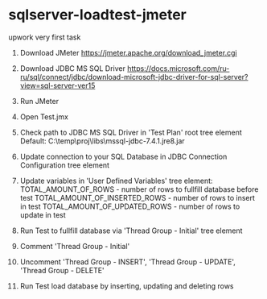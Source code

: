 # sqlserver-loadtest-jmeter
upwork very first task

1. Download JMeter
https://jmeter.apache.org/download_jmeter.cgi

2. Download JDBC MS SQL Driver
https://docs.microsoft.com/ru-ru/sql/connect/jdbc/download-microsoft-jdbc-driver-for-sql-server?view=sql-server-ver15

3. Run JMeter 

4. Open Test.jmx

5. Check path to JDBC MS SQL Driver in 'Test Plan' root tree element
Default: C:\temp\proj\libs\mssql-jdbc-7.4.1.jre8.jar

6. Update connection to your SQL Database in JDBC Connection Configuration tree element

7. Update variables in 'User Defined Variables' tree element:
TOTAL_AMOUNT_OF_ROWS - number of rows to fullfill database before test
TOTAL_AMOUNT_OF_INSERTED_ROWS - number of rows to insert in test
TOTAL_AMOUNT_OF_UPDATED_ROWS - number of rows to update in test

8. Run Test to fullfill database via 'Thread Group - Initial' tree element

9. Comment 'Thread Group - Initial'

10. Uncomment 'Thread Group - INSERT', 'Thread Group - UPDATE', 'Thread Group - DELETE'

11. Run Test load database by inserting, updating and deleting rows